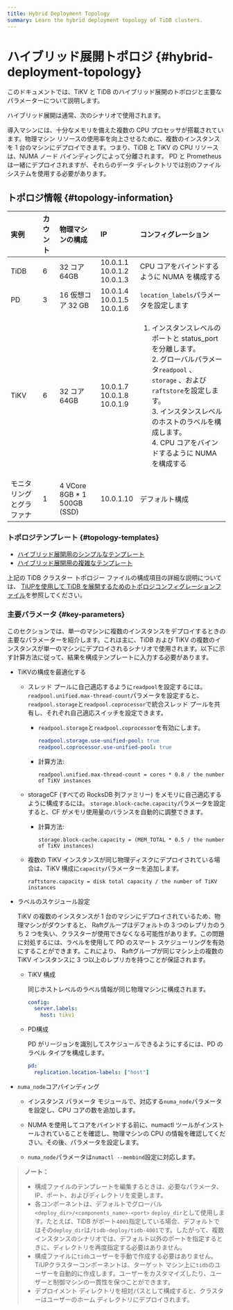```yaml
---
title: Hybrid Deployment Topology
summary: Learn the hybrid deployment topology of TiDB clusters.
---
```


# ハイブリッド展開トポロジ {#hybrid-deployment-topology}

このドキュメントでは、TiKV と TiDB のハイブリッド展開のトポロジと主要なパラメーターについて説明します。

ハイブリッド展開は通常、次のシナリオで使用されます。

導入マシンには、十分なメモリを備えた複数の CPU プロセッサが搭載されています。物理マシン リソースの使用率を向上させるために、複数のインスタンスを 1 台のマシンにデプロイできます。つまり、TiDB と TiKV の CPU リソースは、NUMA ノード バインディングによって分離されます。 PD と Prometheus は一緒にデプロイされますが、それらのデータ ディレクトリでは別のファイル システムを使用する必要があります。

## トポロジ情報 {#topology-information}

| 実例           | カウント | 物理マシンの構成                    | IP                                   | コンフィグレーション                                                                                                                                                                                |
| :----------- | :--- | :-------------------------- | :----------------------------------- | :---------------------------------------------------------------------------------------------------------------------------------------------------------------------------------------- |
| TiDB         | 6    | 32 コア 64GB                  | 10.0.1.1<br/> 10.0.1.2<br/> 10.0.1.3 | CPU コアをバインドするように NUMA を構成する                                                                                                                                                               |
| PD           | 3    | 16 仮想コア 32 GB               | 10.0.1.4<br/> 10.0.1.5<br/> 10.0.1.6 | `location_labels`パラメータを設定します                                                                                                                                                              |
| TiKV         | 6    | 32 コア 64GB                  | 10.0.1.7<br/> 10.0.1.8<br/> 10.0.1.9 | <ol><li>インスタンスレベルのポートと status_port を分離します。<br/> 2. グローバルパラメータ`readpool` 、 `storage` 、および`raftstore`を設定します。<br/> 3. インスタンスレベルのホストのラベルを構成します。<br/> 4. CPU コアをバインドするように NUMA を構成する</li></ol> |
| モニタリングとグラファナ | 1    | 4 VCore 8GB * 1 500GB (SSD) | 10.0.1.10                            | デフォルト構成                                                                                                                                                                                   |

### トポロジテンプレート {#topology-templates}

-   [<a href="https://github.com/pingcap/docs-cn/blob/master/config-templates/simple-multi-instance.yaml">ハイブリッド展開用のシンプルなテンプレート</a>](https://github.com/pingcap/docs-cn/blob/master/config-templates/simple-multi-instance.yaml)
-   [<a href="https://github.com/pingcap/docs/blob/master/config-templates/complex-multi-instance.yaml">ハイブリッド展開用の複雑なテンプレート</a>](https://github.com/pingcap/docs/blob/master/config-templates/complex-multi-instance.yaml)

上記の TiDB クラスター トポロジー ファイルの構成項目の詳細な説明については、 [<a href="/tiup/tiup-cluster-topology-reference.md">TiUPを使用して TiDB を展開するためのトポロジコンフィグレーションファイル</a>](/tiup/tiup-cluster-topology-reference.md)を参照してください。

### 主要パラメータ {#key-parameters}

このセクションでは、単一のマシンに複数のインスタンスをデプロイするときの主要なパラメーターを紹介します。これは主に、TiDB および TiKV の複数のインスタンスが単一のマシンにデプロイされるシナリオで使用されます。以下に示す計算方法に従って、結果を構成テンプレートに入力する必要があります。

-   TiKVの構成を最適化する

    -   スレッド プールに自己適応するように`readpool`を設定するには。 `readpool.unified.max-thread-count`パラメータを設定すると、 `readpool.storage`と`readpool.coprocessor`で統合スレッド プールを共有し、それぞれ自己適応スイッチを設定できます。

        -   `readpool.storage`と`readpool.coprocessor`を有効にします。

            ```yaml
            readpool.storage.use-unified-pool: true
            readpool.coprocessor.use-unified-pool: true
            ```

        -   計算方法:

            ```
            readpool.unified.max-thread-count = cores * 0.8 / the number of TiKV instances
            ```

    -   storageCF (すべての RocksDB 列ファミリー) をメモリに自己適応するように構成するには。 `storage.block-cache.capacity`パラメータを設定すると、CF がメモリ使用量のバランスを自動的に調整できます。

        -   計算方法:

            ```
            storage.block-cache.capacity = (MEM_TOTAL * 0.5 / the number of TiKV instances)
            ```

    -   複数の TiKV インスタンスが同じ物理ディスクにデプロイされている場合は、TiKV 構成に`capacity`パラメーターを追加します。

        ```
        raftstore.capacity = disk total capacity / the number of TiKV instances
        ```

-   ラベルのスケジュール設定

    TiKV の複数のインスタンスが 1 台のマシンにデプロイされているため、物理マシンがダウンすると、 Raftグループはデフォルトの 3 つのレプリカのうち 2 つを失い、クラスターが使用できなくなる可能性があります。この問題に対処するには、ラベルを使用して PD のスマート スケジューリングを有効にすることができます。これにより、 Raftグループが同じマシン上の複数の TiKV インスタンスに 3 つ以上のレプリカを持つことが保証されます。

    -   TiKV 構成

        同じホストレベルのラベル情報が同じ物理マシンに構成されます。

        ```yml
        config:
          server.labels:
            host: tikv1
        ```

    -   PD構成

        PD がリージョンを識別してスケジュールできるようにするには、PD のラベル タイプを構成します。

        ```yml
        pd:
          replication.location-labels: ["host"]
        ```

-   `numa_node`コアバインディング

    -   インスタンス パラメータ モジュールで、対応する`numa_node`パラメータを設定し、CPU コアの数を追加します。

    -   NUMA を使用してコアをバインドする前に、numactl ツールがインストールされていることを確認し、物理マシンの CPU の情報を確認してください。その後、パラメータを設定します。

    -   `numa_node`パラメータは`numactl --membind`設定に対応します。

> **ノート：**
>
> -   構成ファイルのテンプレートを編集するときは、必要なパラメータ、IP、ポート、およびディレクトリを変更します。
> -   各コンポーネントは、デフォルトでグローバル`<deploy_dir>/<components_name>-<port>` `deploy_dir`として使用します。たとえば、TiDB がポート`4001`指定している場合、デフォルトではその`deploy_dir`は`/tidb-deploy/tidb-4001`です。したがって、複数インスタンスのシナリオでは、デフォルト以外のポートを指定するときに、ディレクトリを再度指定する必要はありません。
> -   構成ファイルに`tidb`ユーザーを手動で作成する必要はありません。 TiUPクラスターコンポーネントは、ターゲット マシン上に`tidb`のユーザーを自動的に作成します。ユーザーをカスタマイズしたり、ユーザーと制御マシンの一貫性を保つことができます。
> -   デプロイメント ディレクトリを相対パスとして構成すると、クラスターはユーザーのホーム ディレクトリにデプロイされます。
